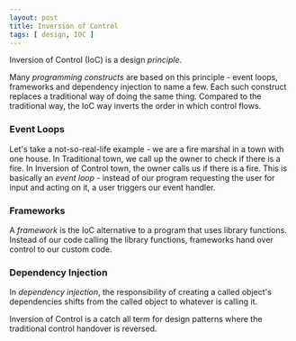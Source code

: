 ```yaml
---
layout: post
title: Inversion of Control
tags: [ design, IOC ]
---
```


Inversion of Control (IoC) is a design *principle*.

Many *programming constructs* are based on this principle - event loops, frameworks and dependency injection to name a few. Each such construct replaces a traditional way of doing the same thing. Compared to the traditional way, the IoC way inverts the order in which control flows.

### Event Loops

Let's take a not-so-real-life example - we are a fire marshal in a town with one house. In Traditional town, we call up the owner to check if there is a fire. In Inversion of Control town, the owner calls us if there is a fire. This is basically an _event loop_ - instead of our program requesting the user for input and acting on it, a user triggers our event handler.

### Frameworks

A _framework_ is the IoC alternative to a program that uses library functions. Instead of our code calling the library functions, frameworks hand over control to our custom code.

### Dependency Injection

In _dependency injection_, the responsibility of creating a called object's dependencies shifts from the called object to whatever is calling it.

Inversion of Control is a catch all term for design patterns where the traditional control handover is reversed.
